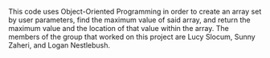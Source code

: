This code uses Object-Oriented Programming in order to create an array set by user parameters, 
find the maximum value of said array, and return the maximum value and the location of that value within the array.
The members of the group that worked on this project are Lucy Slocum, Sunny Zaheri, and Logan Nestlebush.
